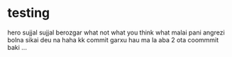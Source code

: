 # testing
hero
sujjal
sujjal
berozgar
what
not what you think
what
malai pani angrezi bolna sikai deu na
haha
kk commit garxu hau ma
la aba 2 ota coommmit baki
...
